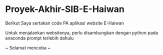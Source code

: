 # Proyek-Akhir-SIB-E-Haiwan

Berikut Saya sertakan code PA aplikasi website E-Haiwan


Untuk menjalankan websitenya, perlu disambungkan dengan python pada anaconda prompt terlebih dahulu


~ Selamat mencoba ~

